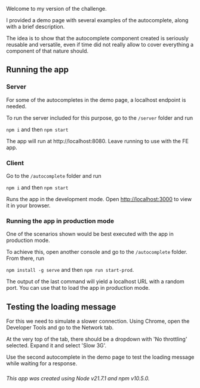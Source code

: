Welcome to my version of the challenge.

I provided a demo page with several examples of the autocomplete, along with a brief description.

The idea is to show that the autocomplete component created is seriously reusable and versatile, even if time did not really allow to cover everything a component of that nature should.

## Running the app

### Server

For some of the autocompletes in the demo page, a localhost endpoint is needed.

To run the server included for this purpose, go to the `/server` folder and run

`npm i` and then `npm start`

The app will run at http://localhost:8080. Leave running to use with the FE app.

### Client

Go to the `/autocomplete` folder and run

`npm i` and then `npm start`

Runs the app in the development mode.
Open [http://localhost:3000](http://localhost:3000) to view it in your browser.

### Running the app in production mode

One of the scenarios shown would be best executed with the app in production mode.

To achieve this, open another console and go to the `/autocomplete` folder. From there, run

`npm install -g serve` and then `npm run start-prod`.

The output of the last command will yield a localhost URL with a random port. You can use that to load the app in production mode.

## Testing the loading message

For this we need to simulate a slower connection. Using Chrome, open the Developer Tools and go to the Network tab.

At the very top of the tab, there should be a dropdown with 'No throttling' selected. Expand it and select 'Slow 3G'.

Use the second autocomplete in the demo page to test the loading message while waiting for a response.

###
_This app was created using Node v21.7.1 and npm v10.5.0._
